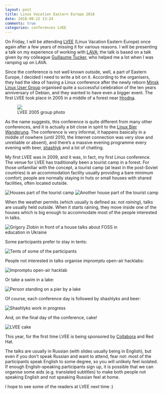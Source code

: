 ```yaml
---
layout: post
title: Linux Vacation Eastern Europe 2018
date: 2018-08-22 13:24
comments: true
categories: conferences LVEE
---
```


On Friday, I will be attending [LVEE](https://lvee.org/) (Linux Vacation Eastern Europe) once again after a few years of missing it for various reasons. I will be presenting a talk on my experience of working with [LAVA](https://validation.linaro.org/); the talk is based on a talk given by my colleague [Guillaume Tucker](https://gtucker.io/), who helped me a lot when I was ramping up on LAVA.

Since the conference is not well known outside, well, a part of Eastern Europe, I decided I need to write a bit on it. According to the organisers, they had the idea of having a Linux conference after the newly reborn [Minsk Linux User Group](https://mlug.linux.by/) organised quite a successful celebration of the ten years anniversary of Debian, and they wanted to have even a bigger event. The first LVEE took place in 2005 in a middle of a forest near [Hrodna](https://en.wikipedia.org/wiki/Hrodna).

<figure>
<img src="/images/posts/lvee2005.jpg">
<figcaption>LVEE 2005 group photo</figcaption>
</figure>

As the name suggests, this conference is quite different from many other conferences, and it is actually a bit close in spirit to the [Linux Bier Wanderung](https://linuxbierwanderung.com/about.html). The conference is very informal, it happens basically in a middle of nowhere (until 2010, the Internet connection was very slow and unreliable or absent), and there’s a massive evening programme every evening with beer, [shashlyk](https://en.wikipedia.org/wiki/Shashlyk) and a lot of chatting.

My first LVEE was in 2009, and it was, in fact, my first Linux conference. The venue for LVEE has traditionally been a tourist camp in a forest. For those unfamiliar with the concept, a tourist camp (at least in the post-Soviet countries) is an accommodation facility usually providing a bare minimum comfort; people are normally staying in huts or small houses with shared facilities, often located outside.

<img src="/images/posts/lvee2012-house1.jpg" class="img-responsive" style="max-width: 80%;" alt="Houses part of the tourist camp">
<img src="/images/posts/lvee2012-house2.jpg" class="img-responsive" style="max-width: 80%;" alt="Another house part of the tourist camp">

When the weather permits (which usually is defined as: *not raining*), talks are usually held outside. When it starts raining, they move inside one of the houses which is big enough to accommodate most of the people interested in talks.

<img src="/images/posts/lvee2012-in-talk.jpg" class="img-responsive" style="max-width: 80%;" alt="Grigory Zlobin in front of a house talks about FOSS in education in Ukraine">

Some participants prefer to stay in tents:

<img src="/images/posts/lvee2012-tents.jpg" class="img-responsive" style="max-width: 80%;" alt="Tents of some of the participants">

People not interested in talks organise *impromptu* open-air hacklabs:

<img src="/images/posts/lvee2012-hacklab.jpg" class="img-responsive" style="max-width: 80%;" alt="Impromptu open-air hacklab">

Or take a swim in a lake:

<img src="/images/posts/lvee2012-lake.jpg" class="img-responsive" style="max-width: 80%;" alt="Person standing on a pier by a lake">

Of course, each conference day is followed by shashlyks and beer:

<img src="/images/posts/lvee-winter2018-shashlyk.jpg" class="img-responsive" style="max-width: 80%;" alt="Shashlyks work in progress">

And, on the final day of the conference, cake!

<img src="/images/posts/lvee2012-cake.jpg" class="img-responsive" style="max-width: 80%;" alt="LVEE cake">

This year, for the first time LVEE is being sponsored by [Collabora](https://collabora.co.uk/) and Red Hat.

The talks are usually in Russian (with slides usually being in English), but even if you don’t speak Russian and want to attend, fear not: most of the participants speak English to some degree, so you will unlikely feel isolated. If enough English-speaking participants sign up, it is possible that we can organise some aids (e.g. translated subtitles) to make both people not speaking English and not speaking Russian feel at home.

I hope to see some of the readers at LVEE next time :)

